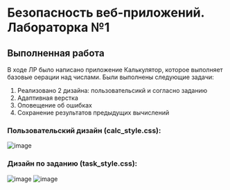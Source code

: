 # Безопасность веб-приложений. Лабораторка №1

## Выполненная работа
В ходе ЛР было написано приложение Калькулятор, которое выполняет базовые оерации над числами.
Были выполнены следующие задачи:
1) Реализовано 2 дизайна: пользовательсикй и согласно заданию
2) Адаптивная верстка
3) Оповещение об ошибках
4) Сохранение результатов предыдущих вычислений

### Пользовательский дизайн (calc_style.css):
![image](https://github.com/user-attachments/assets/647ea26b-63b4-4e30-af55-be5d7bd2da4a)


### Дизайн по заданию (task_style.css):
![image](https://github.com/user-attachments/assets/b6d283a9-a985-45e6-931d-7da8069e5252)
![image](https://github.com/user-attachments/assets/2e721177-24e6-4816-8786-59ea074fadb4)




